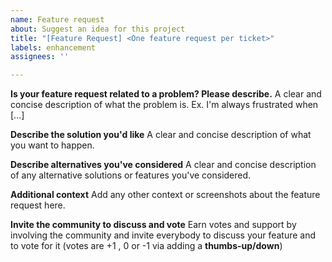 ```yaml
---
name: Feature request
about: Suggest an idea for this project
title: "[Feature Request] <One feature request per ticket>"
labels: enhancement
assignees: ''

---
```


**Is your feature request related to a problem? Please describe.**
A clear and concise description of what the problem is. Ex. I'm always frustrated when [...]

**Describe the solution you'd like**
A clear and concise description of what you want to happen.

**Describe alternatives you've considered**
A clear and concise description of any alternative solutions or features you've considered.

**Additional context**
Add any other context or screenshots about the feature request here.

**Invite the community to discuss and vote**
Earn votes and support by involving the community and invite everybody to discuss your feature and
to vote for it (votes are +1 , 0 or -1 via adding a **thumbs-up/down**)
